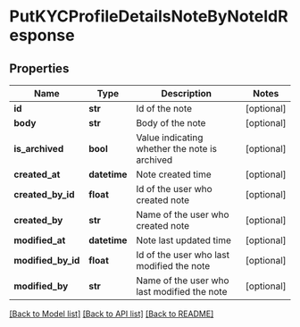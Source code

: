 # PutKYCProfileDetailsNoteByNoteIdResponse

## Properties
Name | Type | Description | Notes
------------ | ------------- | ------------- | -------------
**id** | **str** | Id of the note | [optional] 
**body** | **str** | Body of the note | [optional] 
**is_archived** | **bool** | Value indicating whether the note is archived | [optional] 
**created_at** | **datetime** | Note created time | [optional] 
**created_by_id** | **float** | Id of the user who created note | [optional] 
**created_by** | **str** | Name of the user who created note | [optional] 
**modified_at** | **datetime** | Note last updated time | [optional] 
**modified_by_id** | **float** | Id of the user who last modified the note | [optional] 
**modified_by** | **str** | Name of the user who last modified the note | [optional] 

[[Back to Model list]](../README.md#documentation-for-models) [[Back to API list]](../README.md#documentation-for-api-endpoints) [[Back to README]](../README.md)

